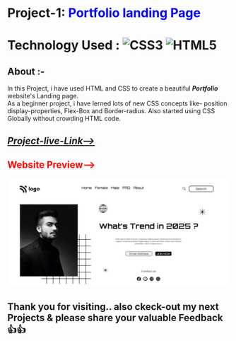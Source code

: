# Project-1: <span style="color:blue"> **Portfolio landing Page**</span>
# Technology Used : ![CSS3](https://img.shields.io/badge/css3-%231572B6.svg?style=for-the-badge&logo=css3&logoColor=white) ![HTML5](https://img.shields.io/badge/html5-%23E34F26.svg?style=for-the-badge&logo=html5&logoColor=white)

##  **About** :- 
In this Project, i have used HTML and CSS to create a beautiful ***Portfolio*** website's Landing page.  
As a beginner project, i have lerned lots of new CSS  concepts like- position display-properties, Flex-Box and Border-radius. Also started using CSS Globally without crowding HTML code. 

## [***Project-live-Link-->***](portfoilohomepage.netlify.app) 

## <span style="color:red"> **Website Preview-->**</span>
![Home-Page](./assets/Thumbnail.png)

## Thank you for visiting.. also ckeck-out my next Projects & please share your valuable Feedback 👍👍    
